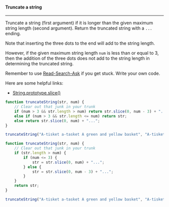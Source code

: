 #### Truncate a string

------

Truncate a string (first argument) if it is longer than the given maximum string length (second argument). Return the truncated string with a `...` ending.

Note that inserting the three dots to the end will add to the string length.

However, if the given maximum string length `num` is less than or equal to 3, then the addition of the three dots does not add to the string length in determining the truncated string.

Remember to use [Read-Search-Ask](https://github.com/FreeCodeCamp/freecodecamp/wiki/FreeCodeCamp-Get-Help) if you get stuck. Write your own code.

Here are some helpful links:

- [String.prototype.slice()](https://developer.mozilla.org/en-US/docs/Web/JavaScript/Reference/Global_Objects/String/slice)


```js
function truncateString(str, num) {
    // Clear out that junk in your trunk
    if (num > 3 && str.length > num) return str.slice(0, num - 3) + "...";
    else if (num > 3 && str.length <= num) return str;
    else return str.slice(0, num) + "...";
}

truncateString("A-tisket a-tasket A green and yellow basket", "A-tisket a-tasket A green and yellow basket".length);
```
```js
function truncateString(str, num) {
    // Clear out that junk in your trunk
    if (str.length > num) {
        if (num <= 3) {
            str = str.slice(0, num) + "...";
        } else {
            str = str.slice(0, num - 3) + "...";
        }
    }
    return str;
}

truncateString("A-tisket a-tasket A green and yellow basket", "A-tisket a-tasket A green and yellow basket".length);
```
